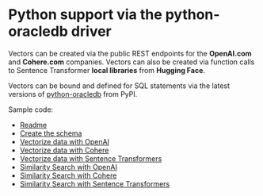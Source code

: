 # Python support via the python-oracledb driver

Vectors can be created via the public REST endpoints for the **OpenAI.com** and **Cohere.com** companies.
Vectors can also be created via function calls to Sentence Transformer **local libraries** from **Hugging Face**.

Vectors can be bound and defined for SQL statements via the latest versions of [python-oracledb](https://python-oracledb.readthedocs.io/en/latest/user_guide/installation.html#installation-requirements) from PyPI.

Sample code:
- [Readme](../python-oracledb/README.md)
- [Create the schema](../python-oracledb/create_schema.py)
- [Vectorize data with OpenAI ](../python-oracledb/vectorize_table_openai.py)
- [Vectorize data with Cohere](../python-oracledb/vectorize_table_Cohere.py)
- [Vectorize data with Sentence Transformers]()
- [Similarity Search with OpenAI](../python-oracledb/similarity_search_OpenAI.py)
- [Similarity Search with Cohere](../python-oracledb/similarity_search_Cohere.py)
- [Similarity Search with Sentence Transformers](../python-oracledb/similarity_search_SentenceTransformers.py)
